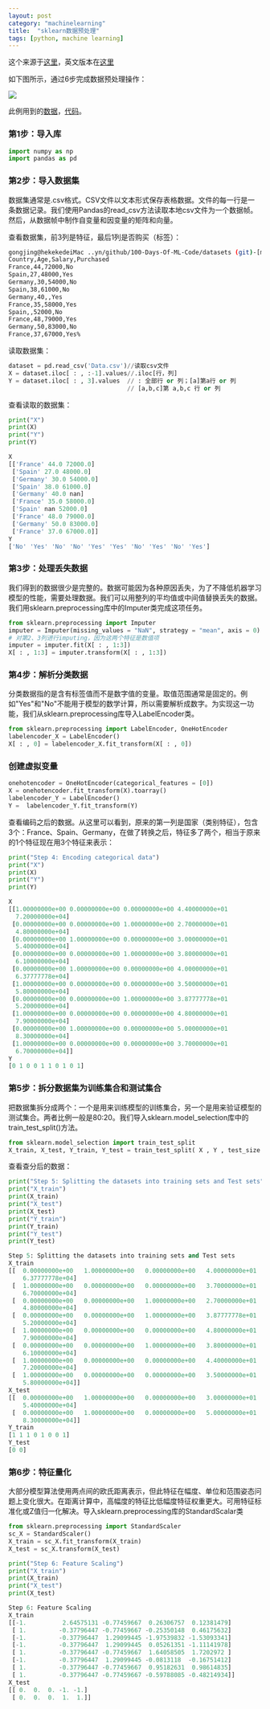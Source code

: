 ```yaml
---
layout: post
category: "machinelearning"
title:  "sklearn数据预处理"
tags: [python, machine learning]
---
```


<script type="text/javascript" async
  src="https://cdn.mathjax.org/mathjax/latest/MathJax.js?config=TeX-MML-AM_CHTML">
</script>

这个来源于[这里](https://github.com/MLEveryday/100-Days-Of-ML-Code/blob/master/Code/Day%201_Data_Preprocessing.md)，英文版本在[这里](https://github.com/Avik-Jain/100-Days-Of-ML-Code/blob/master/Code/Day%201_Data%20PreProcessing.md)

如下图所示，通过6步完成数据预处理操作：

![](https://github.com/Tsinghua-gongjing/100-Days-Of-ML-Code/blob/master/Info-graphs/Day%201.jpg)

此例用到的[数据](https://github.com/Avik-Jain/100-Days-Of-ML-Code/blob/master/datasets/Data.csv)，[代码](https://github.com/MLEveryday/100-Days-Of-ML-Code/blob/master/Code/Day%201_Data_Preprocessing.py)。

### 第1步：导入库

```Python
import numpy as np
import pandas as pd
```

### 第2步：导入数据集

数据集通常是.csv格式。CSV文件以文本形式保存表格数据。文件的每一行是一条数据记录。我们使用Pandas的read_csv方法读取本地csv文件为一个数据帧。然后，从数据帧中制作自变量和因变量的矩阵和向量。

查看数据集，前3列是特征，最后1列是否购买（标签）：

```bash
gongjing@hekekedeiMac ..yn/github/100-Days-Of-ML-Code/datasets (git)-[master] % cat Data.csv
Country,Age,Salary,Purchased
France,44,72000,No
Spain,27,48000,Yes
Germany,30,54000,No
Spain,38,61000,No
Germany,40,,Yes
France,35,58000,Yes
Spain,,52000,No
France,48,79000,Yes
Germany,50,83000,No
France,37,67000,Yes%
```

读取数据集：

```python
dataset = pd.read_csv('Data.csv')//读取csv文件
X = dataset.iloc[ : , :-1].values//.iloc[行，列]
Y = dataset.iloc[ : , 3].values  // : 全部行 or 列；[a]第a行 or 列
                                 // [a,b,c]第 a,b,c 行 or 列
```

查看读取的数据集：

```python
print("X")
print(X)
print("Y")
print(Y)

X
[['France' 44.0 72000.0]
 ['Spain' 27.0 48000.0]
 ['Germany' 30.0 54000.0]
 ['Spain' 38.0 61000.0]
 ['Germany' 40.0 nan]
 ['France' 35.0 58000.0]
 ['Spain' nan 52000.0]
 ['France' 48.0 79000.0]
 ['Germany' 50.0 83000.0]
 ['France' 37.0 67000.0]]
Y
['No' 'Yes' 'No' 'No' 'Yes' 'Yes' 'No' 'Yes' 'No' 'Yes']
```

### 第3步：处理丢失数据

我们得到的数据很少是完整的。数据可能因为各种原因丢失，为了不降低机器学习模型的性能，需要处理数据。我们可以用整列的平均值或中间值替换丢失的数据。我们用sklearn.preprocessing库中的Imputer类完成这项任务。

```python
from sklearn.preprocessing import Imputer
imputer = Imputer(missing_values = "NaN", strategy = "mean", axis = 0)
# 对第2、3列进行imputing，因为这两个特征是数值项
imputer = imputer.fit(X[ : , 1:3])
X[ : , 1:3] = imputer.transform(X[ : , 1:3])
```

### 第4步：解析分类数据

分类数据指的是含有标签值而不是数字值的变量。取值范围通常是固定的。例如"Yes"和"No"不能用于模型的数学计算，所以需要解析成数字。为实现这一功能，我们从sklearn.preprocessing库导入LabelEncoder类。

```python
from sklearn.preprocessing import LabelEncoder, OneHotEncoder
labelencoder_X = LabelEncoder()
X[ : , 0] = labelencoder_X.fit_transform(X[ : , 0])
```

### 创建虚拟变量

```python
onehotencoder = OneHotEncoder(categorical_features = [0])
X = onehotencoder.fit_transform(X).toarray()
labelencoder_Y = LabelEncoder()
Y =  labelencoder_Y.fit_transform(Y)
```

查看编码之后的数据。从这里可以看到，原来的第一列是国家（类别特征），包含3个：France、Spain、Germany，在做了转换之后，特征多了两个，相当于原来的1个特征现在用3个特征来表示：

```python
print("Step 4: Encoding categorical data")
print("X")
print(X)
print("Y")
print(Y)

X
[[1.00000000e+00 0.00000000e+00 0.00000000e+00 4.40000000e+01
  7.20000000e+04]
 [0.00000000e+00 0.00000000e+00 1.00000000e+00 2.70000000e+01
  4.80000000e+04]
 [0.00000000e+00 1.00000000e+00 0.00000000e+00 3.00000000e+01
  5.40000000e+04]
 [0.00000000e+00 0.00000000e+00 1.00000000e+00 3.80000000e+01
  6.10000000e+04]
 [0.00000000e+00 1.00000000e+00 0.00000000e+00 4.00000000e+01
  6.37777778e+04]
 [1.00000000e+00 0.00000000e+00 0.00000000e+00 3.50000000e+01
  5.80000000e+04]
 [0.00000000e+00 0.00000000e+00 1.00000000e+00 3.87777778e+01
  5.20000000e+04]
 [1.00000000e+00 0.00000000e+00 0.00000000e+00 4.80000000e+01
  7.90000000e+04]
 [0.00000000e+00 1.00000000e+00 0.00000000e+00 5.00000000e+01
  8.30000000e+04]
 [1.00000000e+00 0.00000000e+00 0.00000000e+00 3.70000000e+01
  6.70000000e+04]]
Y
[0 1 0 0 1 1 0 1 0 1]
```

### 第5步：拆分数据集为训练集合和测试集合

把数据集拆分成两个：一个是用来训练模型的训练集合，另一个是用来验证模型的测试集合。两者比例一般是80:20。我们导入sklearn.model_selection库中的train_test_split()方法。

```python
from sklearn.model_selection import train_test_split
X_train, X_test, Y_train, Y_test = train_test_split( X , Y , test_size = 0.2, random_state = 0)
```

查看查分后的数据：

```python
print("Step 5: Splitting the datasets into training sets and Test sets")
print("X_train")
print(X_train)
print("X_test")
print(X_test)
print("Y_train")
print(Y_train)
print("Y_test")
print(Y_test)

Step 5: Splitting the datasets into training sets and Test sets
X_train
[[  0.00000000e+00   1.00000000e+00   0.00000000e+00   4.00000000e+01
    6.37777778e+04]
 [  1.00000000e+00   0.00000000e+00   0.00000000e+00   3.70000000e+01
    6.70000000e+04]
 [  0.00000000e+00   0.00000000e+00   1.00000000e+00   2.70000000e+01
    4.80000000e+04]
 [  0.00000000e+00   0.00000000e+00   1.00000000e+00   3.87777778e+01
    5.20000000e+04]
 [  1.00000000e+00   0.00000000e+00   0.00000000e+00   4.80000000e+01
    7.90000000e+04]
 [  0.00000000e+00   0.00000000e+00   1.00000000e+00   3.80000000e+01
    6.10000000e+04]
 [  1.00000000e+00   0.00000000e+00   0.00000000e+00   4.40000000e+01
    7.20000000e+04]
 [  1.00000000e+00   0.00000000e+00   0.00000000e+00   3.50000000e+01
    5.80000000e+04]]
X_test
[[  0.00000000e+00   1.00000000e+00   0.00000000e+00   3.00000000e+01
    5.40000000e+04]
 [  0.00000000e+00   1.00000000e+00   0.00000000e+00   5.00000000e+01
    8.30000000e+04]]
Y_train
[1 1 1 0 1 0 0 1]
Y_test
[0 0]
```

### 第6步：特征量化

大部分模型算法使用两点间的欧氏距离表示，但此特征在幅度、单位和范围姿态问题上变化很大。在距离计算中，高幅度的特征比低幅度特征权重更大。可用特征标准化或Z值归一化解决。导入sklearn.preprocessing库的StandardScalar类

```python
from sklearn.preprocessing import StandardScaler
sc_X = StandardScaler()
X_train = sc_X.fit_transform(X_train)
X_test = sc_X.transform(X_test)
```

```python
print("Step 6: Feature Scaling")
print("X_train")
print(X_train)
print("X_test")
print(X_test)

Step 6: Feature Scaling
X_train
[[-1.          2.64575131 -0.77459667  0.26306757  0.12381479]
 [ 1.         -0.37796447 -0.77459667 -0.25350148  0.46175632]
 [-1.         -0.37796447  1.29099445 -1.97539832 -1.53093341]
 [-1.         -0.37796447  1.29099445  0.05261351 -1.11141978]
 [ 1.         -0.37796447 -0.77459667  1.64058505  1.7202972 ]
 [-1.         -0.37796447  1.29099445 -0.0813118  -0.16751412]
 [ 1.         -0.37796447 -0.77459667  0.95182631  0.98614835]
 [ 1.         -0.37796447 -0.77459667 -0.59788085 -0.48214934]]
X_test
[[ 0.  0.  0. -1. -1.]
 [ 0.  0.  0.  1.  1.]]
```
